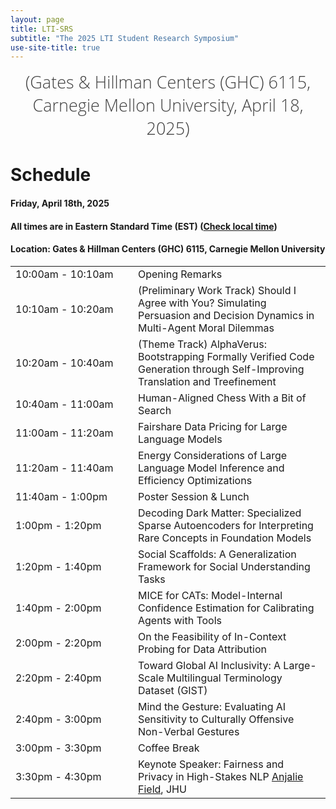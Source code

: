 ```yaml
---
layout: page
title: LTI-SRS
subtitle: "The 2025 LTI Student Research Symposium"
use-site-title: true
---
```

<div class="venue" style="font-size: 27px; display: block; font-family: 'Open Sans', 'Helvetica Neue', Helvetica, Arial, sans-serif; font-weight: 300; color: #404040; text-align: center;">
  (Gates & Hillman Centers (GHC) 6115, Carnegie Mellon University, April 18, 2025)
</div>

# Schedule

#### Friday, April 18th, 2025
#### All times are in Eastern Standard Time (EST) ([Check local time](https://www.google.com/search?q=time+for+local+pittsburgh))


#### Location: Gates & Hillman Centers (GHC) 6115, Carnegie Mellon University

<div class="container">
  <div class="row">
    <table class="table">
      <tr>
        <td style="width: 180px;">10:00am - 10:10am</td>
        <td>Opening Remarks</td>
      </tr>
      <tr>
        <td style="width: 180px;">10:10am - 10:20am</td>
        <td>(Preliminary Work Track) Should I Agree with You? Simulating Persuasion and Decision Dynamics in Multi-Agent Moral Dilemmas</td>
      </tr>
      <tr>
        <td style="width: 180px;">10:20am - 10:40am</td>
        <td>(Theme Track) AlphaVerus: Bootstrapping Formally Verified Code Generation through Self-Improving Translation and Treefinement</td>
      </tr>
      <tr>
        <td style="width: 180px;">10:40am - 11:00am</td>
        <td>Human-Aligned Chess With a Bit of Search</td>
      </tr>
      <tr>
        <td style="width: 180px;">11:00am - 11:20am</td>
        <td>Fairshare Data Pricing for Large Language Models</td>
      </tr>
      <tr>
        <td style="width: 180px;">11:20am - 11:40am</td>
        <td>Energy Considerations of Large Language Model Inference and Efficiency Optimizations</td>
      </tr>
      <tr>
        <td style="width: 180px;">11:40am - 1:00pm</td>
        <td>Poster Session & Lunch</td>
      </tr>
      <tr>
        <td style="width: 180px;">1:00pm - 1:20pm</td>
        <td>Decoding Dark Matter: Specialized Sparse Autoencoders for Interpreting Rare Concepts in Foundation Models</td>
      </tr>
      <tr>
        <td style="width: 180px;">1:20pm - 1:40pm</td>
        <td>Social Scaffolds: A Generalization Framework for Social Understanding Tasks</td>
      </tr>
      <tr>
        <td style="width: 180px;">1:40pm - 2:00pm</td>
        <td>MICE for CATs: Model-Internal Confidence Estimation for Calibrating Agents with Tools</td>
      </tr>
      <tr>
        <td style="width: 180px;">2:00pm - 2:20pm</td>
        <td>On the Feasibility of In-Context Probing for Data Attribution</td>
      </tr>
      <tr>
        <td style="width: 180px;">2:20pm - 2:40pm</td>
        <td>Toward Global AI Inclusivity: A Large-Scale Multilingual Terminology Dataset (GIST)</td>
      </tr>
      <tr>
        <td style="width: 180px;">2:40pm - 3:00pm</td>
        <td>Mind the Gesture: Evaluating AI Sensitivity to Culturally Offensive Non-Verbal Gestures</td>
      </tr>
      <tr>
        <td style="width: 180px;">3:00pm - 3:30pm</td>
        <td>Coffee Break</td>
      </tr>
      <tr>
        <td style="width: 180px;">3:30pm - 4:30pm</td>
        <td>Keynote Speaker: Fairness and Privacy in High-Stakes NLP <a href="https://anjalief.github.io/">Anjalie Field</a>, JHU</td>
      </tr>
      <!--<tr>
        <td style="width: 180px;">3:30pm - 4:30pm</td>
        <td>Contributed Talks:<br><br>
          1. <a href="https://openreview.net/pdf?id=HmB9uZTzaD">VerMCTS: Synthesizing Multi-Step Programs using a Verifier, a Large Language Model, and Tree Search</a><br>
          David Brandfonbrener, Harvard University<br><br>
          2. <a href="https://openreview.net/pdf?id=j7DZWSc8qu">Inference Scaling Laws: An Empirical Analysis of Compute-Optimal Inference for LLM Problem-Solving</a><br>
          Sean Welleck and Zhiqing Sun, CMU<br><br>
          3. <a href="https://openreview.net/pdf?id=tIlDF5B6T4">Learning Mathematical Rules with Large Language Models</a><br>
          Nelson Vadori, JPMorganChase AI Research
        </td>
      </tr> -->
    </table>
  </div>
</div>